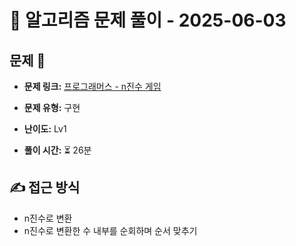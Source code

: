 # 📝 알고리즘 문제 풀이 - 2025-06-03

## 문제 📖

- **문제 링크:** [프로그래머스 - n진수 게임](https://school.programmers.co.kr/learn/courses/30/lessons/17687?language=javascript)

- **문제 유형:** 구현

- **난이도:** Lv1

- **풀이 시간:** ⏳ 26분

## ✍ 접근 방식

- n진수로 변환
- n진수로 변환한 수 내부를 순회하며 순서 맞추기
